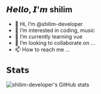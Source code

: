 ## 𝙃𝙚𝙡𝙡𝙤, 𝙄'𝙢 shilim
- 👋 Hi, I’m @shilim-developer
- 👀 I’m interested in coding, music
- 🌱 I’m currently learning vue
- 💞️ I’m looking to collaborate on ...
- 📫 How to reach me ...

## 𝗦𝘁𝗮𝘁𝘀
![shilim-developer's GitHub stats](https://github-readme-stats.vercel.app/api?username=shilim-developer&show_icons=true&theme=transparent)
<!---
shilim-developer/shilim-developer is a ✨ special ✨ repository because its `README.md` (this file) appears on your GitHub profile.
You can click the Preview link to take a look at your changes.
--->

